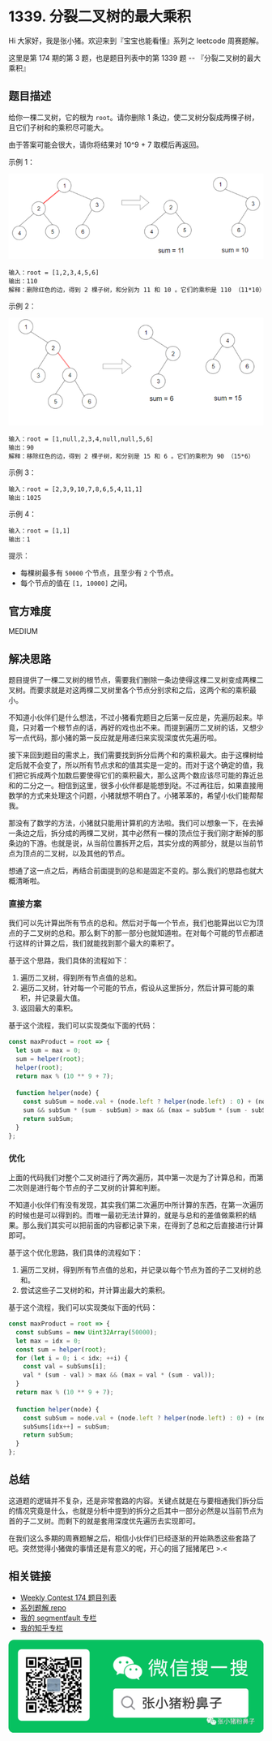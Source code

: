 # 1339. 分裂二叉树的最大乘积

Hi 大家好，我是张小猪。欢迎来到『宝宝也能看懂』系列之 leetcode 周赛题解。

这里是第 174 期的第 3 题，也是题目列表中的第 1339 题 -- 『分裂二叉树的最大乘积』

## 题目描述

给你一棵二叉树，它的根为 `root`。请你删除 1 条边，使二叉树分裂成两棵子树，且它们子树和的乘积尽可能大。

由于答案可能会很大，请你将结果对 10^9 + 7 取模后再返回。

示例 1：

![](../resources/1339-1.png)

```shell
输入：root = [1,2,3,4,5,6]
输出：110
解释：删除红色的边，得到 2 棵子树，和分别为 11 和 10 。它们的乘积是 110 （11*10）
```

示例 2：

![](../resources/1339-2.png)

```shell
输入：root = [1,null,2,3,4,null,null,5,6]
输出：90
解释：移除红色的边，得到 2 棵子树，和分别是 15 和 6 。它们的乘积为 90 （15*6）
```

示例 3：

```shell
输入：root = [2,3,9,10,7,8,6,5,4,11,1]
输出：1025
```

示例 4：

```shell
输入：root = [1,1]
输出：1
```

提示：

- 每棵树最多有 `50000` 个节点，且至少有 `2` 个节点。
- 每个节点的值在 `[1, 10000]` 之间。

## 官方难度

MEDIUM

## 解决思路

题目提供了一棵二叉树的根节点，需要我们删除一条边使得这棵二叉树变成两棵二叉树。而要求就是对这两棵二叉树里各个节点分别求和之后，这两个和的乘积最小。

不知道小伙伴们是什么想法，不过小猪看完题目之后第一反应是，先遍历起来。毕竟，只对着一个根节点的话，再好的戏也出不来。而提到遍历二叉树的话，又想少写一点代码，那小猪的第一反应就是用递归来实现深度优先遍历啦。

接下来回到题目的需求上，我们需要找到拆分后两个和的乘积最大。由于这棵树给定后就不会变了，所以所有节点求和的值其实是一定的。而对于这个确定的值，我们把它拆成两个加数后要使得它们的乘积最大，那么这两个数应该尽可能的靠近总和的二分之一。相信到这里，很多小伙伴都是能想到哒。不过再往后，如果直接用数学的方式来处理这个问题，小猪就想不明白了。小猪苯苯的，希望小伙们能帮帮我。

那没有了数学的方法，小猪就只能用计算机的方法啦。我们可以想象一下，在去掉一条边之后，拆分成的两棵二叉树，其中必然有一棵的顶点位于我们刚才断掉的那条边的下游。也就是说，从当前位置拆开之后，其实分成的两部分，就是以当前节点为顶点的二叉树，以及其他的节点。

想通了这一点之后，再结合前面提到的总和是固定不变的。那么我们的思路也就大概清晰啦。

### 直接方案

我们可以先计算出所有节点的总和。然后对于每一个节点，我们也能算出以它为顶点的子二叉树的总和。那么剩下的那一部分也就知道啦。在对每个可能的节点都进行这样的计算之后，我们就能找到那个最大的乘积了。

基于这个思路，我们具体的流程如下：

1. 遍历二叉树，得到所有节点值的总和。
2. 遍历二叉树，针对每一个可能的节点，假设从这里拆分，然后计算可能的乘积，并记录最大值。
3. 返回最大的乘积。

基于这个流程，我们可以实现类似下面的代码：

```js
const maxProduct = root => {
  let sum = max = 0;
  sum = helper(root);
  helper(root);
  return max % (10 ** 9 + 7);

  function helper(node) {
    const subSum = node.val + (node.left ? helper(node.left) : 0) + (node.right ? helper(node.right) : 0);
    sum && subSum * (sum - subSum) > max && (max = subSum * (sum - subSum));
    return subSum;
  }
};
```

### 优化

上面的代码我们对整个二叉树进行了两次遍历，其中第一次是为了计算总和，而第二次则是进行每个节点的子二叉树的计算和判断。

不知道小伙伴们有没有发现，其实我们第二次遍历中所计算的东西，在第一次遍历的时候也是可以得到的。而唯一最初无法计算的，就是与总和的差值做乘积的结果。那么我们其实可以把前面的内容都记录下来，在得到了总和之后直接进行计算即可。

基于这个优化思路，我们具体的流程如下：

1. 遍历二叉树，得到所有节点值的总和，并记录以每个节点为首的子二叉树的总和。
2. 尝试这些子二叉树的和，并计算出最大的乘积。

基于这个流程，我们可以实现类似下面的代码：

```js
const maxProduct = root => {
  const subSums = new Uint32Array(50000);
  let max = idx = 0;
  const sum = helper(root);
  for (let i = 0; i < idx; ++i) {
    const val = subSums[i];
    val * (sum - val) > max && (max = val * (sum - val));
  }
  return max % (10 ** 9 + 7);

  function helper(node) {
    const subSum = node.val + (node.left ? helper(node.left) : 0) + (node.right ? helper(node.right) : 0);
    subSums[idx++] = subSum;
    return subSum;
  }
};
```

## 总结

这道题的逻辑并不复杂，还是非常套路的内容。关键点就是在与要相通我们拆分后的情况究竟是什么，也就是分析中提到的拆分之后其中一部分必然是以当前节点为首的子二叉树。而剩下的就是套用深度优先遍历去实现即可。

在我们这么多期的周赛题解之后，相信小伙伴们已经逐渐的开始熟悉这些套路了吧。突然觉得小猪做的事情还是有意义的呢，开心的摇了摇猪尾巴 >.<

## 相关链接

- [Weekly Contest 174 题目列表](https://github.com/poppinlp/leetcode#weekly-contest-174)
- [系列题解 repo](https://github.com/poppinlp/leetcode)
- [我的 segmentfault 专栏](https://segmentfault.com/blog/zxzfbz)
- [我的知乎专栏](https://zhuanlan.zhihu.com/zxzfbz)

![我的微信公众号：张小猪粉鼻子](../resources/qrcode_green.jpeg)

